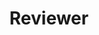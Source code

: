 ---
title: "Reviewer"
excerpt: "Advances in Engineering Software, Expert Systems With Applications, 
CGI, SMI, CAD&Graphics, SIGGRAPH/Asia, TOG, TVCG, Computer & Graphics, The Visual Computer, CAD, CAGD, 软件学报,
计算机辅助设计与图形学学报, CGF, Communications in Mathematics and Statistics, 
SMO, CMAME, Materials&Deisgn, Additive Manufacturing, ..."
---